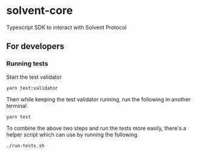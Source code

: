 # solvent-core
Typescript SDK to interact with Solvent Protocol

## For developers

### Running tests

Start the test validator

```
yarn test:validator
```

Then while keeping the test validator running, run the following in another terminal

```
yarn test
```

To combine the above two steps and run the tests more easily, there's a helper script which can use by running the following

```
./run-tests.sh
```
